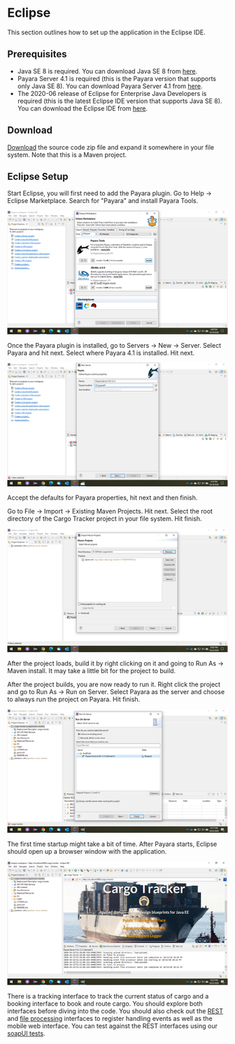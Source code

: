 # Eclipse

This section outlines how to set up the application in the Eclipse IDE.

## Prerequisites

* Java SE 8 is required. You can download Java SE 8 from [here](https://www.azul.com/downloads/zulu-community/?version=java-8-lts).
* Payara Server 4.1 is required (this is the Payara version that supports only Java SE 8). You can download Payara Server 4.1 from [here](https://repo1.maven.org/maven2/fish/payara/distributions/payara/4.1.2.181/payara-4.1.2.181.zip).
* The 2020-06 release of Eclipse for Enterprise Java Developers is required (this is the latest Eclipse IDE version that supports Java SE 8). You can download the Eclipse IDE from [here](https://www.eclipse.org/downloads/packages/release/2020-06/r/eclipse-ide-enterprise-java-developers).

## Download

[Download](https://github.com/eclipse-ee4j/cargotracker/archive/master.zip) the source code zip file and expand it somewhere in your file system. Note that this is a Maven project.

## Eclipse Setup

Start Eclipse, you will first need to add the Payara plugin. Go to Help -> Eclipse Marketplace. Search for "Payara" and install Payara Tools.

![ ](.gitbook/assets/eclipse_step1.png)

Once the Payara plugin is installed, go to Servers -> New -> Server. Select Payara and hit next. Select where Payara 4.1 is installed. Hit next.

![ ](.gitbook/assets/eclipse_step2.png)

Accept the defaults for Payara properties, hit next and then finish.

Go to File -> Import -> Existing Maven Projects. Hit next. Select the root directory of the Cargo Tracker project in your file system. Hit finish.

![ ](.gitbook/assets/eclipse_step3.png)

After the project loads, build it by right clicking on it and going to Run As -> Maven install. It may take a little bit for the project to build.

After the project builds, you are now ready to run it. Right click the project and go to Run As -> Run on Server. Select Payara as the server and choose to always run the project on Payara. Hit finish.

![ ](.gitbook/assets/eclipse_step4.png)

The first time startup might take a bit of time. After Payara starts, Eclipse should open up a browser window with the application.

![ ](.gitbook/assets/eclipse_step5.png)

There is a tracking interface to track the current status of cargo and a booking interface to book and route cargo. You should explore both interfaces before diving into the code. You should also check out the [REST](https://github.com/m-reza-rahman/cargo-tracker/blob/master/src/main/java/net/java/cargotracker/interfaces/handling/rest/HandlingReportService.java) and [file processing](https://github.com/m-reza-rahman/cargo-tracker/blob/master/src/main/java/net/java/cargotracker/interfaces/handling/file/UploadDirectoryScanner.java) interfaces to register handling events as well as the mobile web interface. You can test against the REST interfaces using our [soapUI tests](https://github.com/m-reza-rahman/cargo-tracker/tree/master/src/test/soapui).
